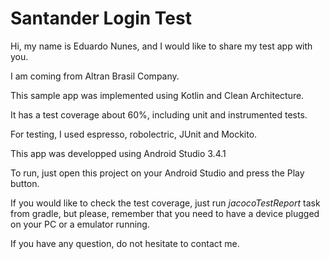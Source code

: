 # Santander Login Test

Hi, my name is Eduardo Nunes, and I would like to share my test app with you.

I am coming from Altran Brasil Company.

This sample app was implemented using Kotlin and Clean Architecture.

It has a test coverage about 60%, including unit and instrumented tests.

For testing, I used espresso, robolectric, JUnit and Mockito.

This app was developped using Android Studio 3.4.1

To run, just open this project on your Android Studio and press the Play button.

If you would like to check the test coverage, just run *jacocoTestReport* task from gradle, but please, remember that you need to have a device plugged on your PC or a emulator running.

If you have any question, do not hesitate to contact me.
